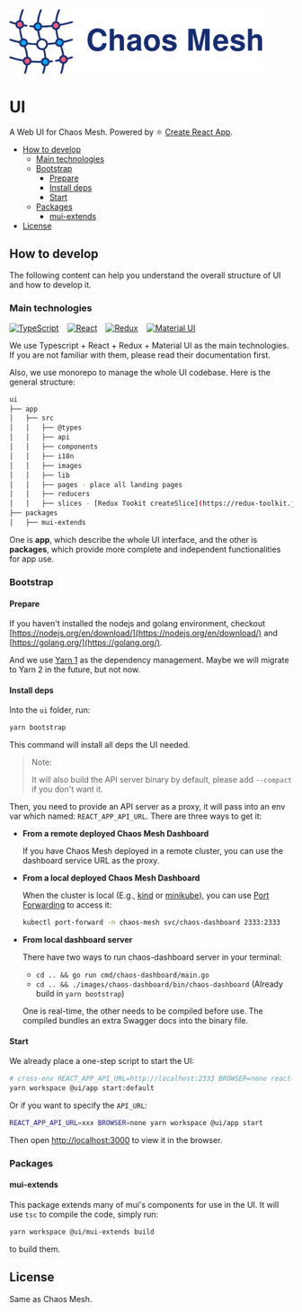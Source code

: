 <!-- markdownlint-disable-file MD033 -->
<!-- markdownlint-disable-file MD041 -->

<img src="../static/logo.svg" width="450" alt="Chaos Mesh Logo" />

# UI

A Web UI for Chaos Mesh. Powered by ⚛️ [Create React App](https://github.com/facebook/create-react-app).

- [How to develop](#how-to-develop)
  - [Main technologies](#main-technologies)
  - [Bootstrap](#bootstrap)
    - [Prepare](#prepare)
    - [Install deps](#install-deps)
    - [Start](#start)
  - [Packages](#packages)
    - [mui-extends](#mui-extends)
- [License](#license)

## How to develop

The following content can help you understand the overall structure of UI and how to develop it.

### Main technologies

<div style="display: flex; align-items: center;">
  <a href="https://www.typescriptlang.org/">
    <img src="https://cdn.worldvectorlogo.com/logos/typescript.svg" height="45" alt="TypeScript" />
  </a>
  <a href="https://reactjs.org/" style="margin-left: 15px;">
    <img src="https://cdn.worldvectorlogo.com/logos/react-2.svg" height="50" alt="React" />
  </a>
  <a href="https://redux.js.org/" style="margin-left: 15px;">
    <img src="https://cdn.worldvectorlogo.com/logos/redux.svg" height="40" alt="Redux" />
  </a>
  <a href="https://mui.com/" style="margin-left: 15px;">
    <img src="https://cdn.worldvectorlogo.com/logos/material-ui-1.svg" height="35" alt="Material UI" />
  </a>
</div>

We use Typescript + React + Redux + Material UI as the main technologies. If you are not familiar with them, please
read their documentation first.

Also, we use monorepo to manage the whole UI codebase. Here is the general structure:

```sh
ui
├── app
│   ├── src
│   │   ├── @types
│   │   ├── api
│   │   ├── components
│   │   ├── i18n
│   │   ├── images
│   │   ├── lib
│   │   ├── pages - place all landing pages
│   │   ├── reducers
│   │   ├── slices - [Redux Tookit createSlice](https://redux-toolkit.js.org/api/createSlice)
├── packages
│   ├── mui-extends
```

One is **app**, which describe the whole UI interface, and the other is **packages**, which provide more complete and independent functionalities for app use.

### Bootstrap

#### Prepare

If you haven't installed the nodejs and golang environment, checkout [https://nodejs.org/en/download/](https://nodejs.org/en/download/) and [https://golang.org/](https://golang.org/).

And we use [Yarn 1](https://classic.yarnpkg.com/en/) as the dependency management. Maybe we will migrate to Yarn 2 in the future, but not now.

#### Install deps

Into the `ui` folder, run:

```sh
yarn bootstrap
```

This command will install all deps the UI needed.

> Note:
>
> It will also build the API server binary by default, please add `--compact` if you don't want it.

Then, you need to provide an API server as a proxy, it will pass into an env var which named: `REACT_APP_API_URL`. There are three ways to get it:

- **From a remote deployed Chaos Mesh Dashboard**

  If you have Chaos Mesh deployed in a remote cluster, you can use the dashboard service URL as the proxy.

- **From a local deployed Chaos Mesh Dashboard**

  When the cluster is local (E.g., [kind](https://kind.sigs.k8s.io/) or [minikube](https://minikube.sigs.k8s.io/)), you can use [Port Forwarding](https://kubernetes.io/docs/tasks/access-application-cluster/port-forward-access-application-cluster/) to access it:

  ```sh
  kubectl port-forward -n chaos-mesh svc/chaos-dashboard 2333:2333
  ```

- **From local dashboard server**

  There have two ways to run chaos-dashboard server in your terminal:

  - `cd .. && go run cmd/chaos-dashboard/main.go`
  - `cd .. && ./images/chaos-dashboard/bin/chaos-dashboard` (Already build in `yarn bootstrap`)

  One is real-time, the other needs to be compiled before use. The compiled bundles an extra Swagger docs into the binary file.

#### Start

We already place a one-step script to start the UI:

```sh
# cross-env REACT_APP_API_URL=http://localhost:2333 BROWSER=none react-scripts start
yarn workspace @ui/app start:default
```

Or if you want to specify the `API_URL`:

```sh
REACT_APP_API_URL=xxx BROWSER=none yarn workspace @ui/app start
```

Then open <http://localhost:3000> to view it in the browser.

### Packages

#### mui-extends

This package extends many of mui's components for use in the UI. It will use `tsc` to compile the code, simply run:

```sh
yarn workspace @ui/mui-extends build
```

to build them.

## License

Same as Chaos Mesh.
